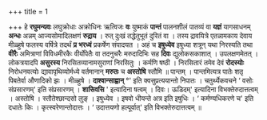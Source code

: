 +++
title = 1

+++
हे **रघुमन्यवः** लघुक्रोधाः अक्रोधिनः ऋत्विजः **वः** युष्माकं **पान्तं** पालनशीलं पातव्यं वा **यज्ञं** यागसाधनम् **अन्धः** अन्नम् आज्यसोमादिलक्षणं **रुद्राय** । रुत् दुःखं तद्धेतुभूतं दुरितं वा । तस्य द्रावयित्रे एतन्नामकाय देवाय मीळ्हुषे फलस्य वर्षित्रे तदर्थं **प्र** **भरध्वं** प्रकर्षेण संपादयत । अहं च **इषुध्येव** इषुध्या शत्रून् यथा निरस्यति तथा **वीरैः** अमित्राणां विविधमीरकैः वीर्योपेतैः  वा तदनुचरैः मरुदादिभिः सह **दिवः** द्युलोकसकाशात् । उपलक्षणमेतत् । लोकत्रयादपि **असुरस्य** निरसितव्यानामसुराणां निरसितुः । कर्मणि षष्ठी । निरसितारं तमेव देवं **रोदस्योः** निरोधनवत्योः द्यावापृथिव्योर्मध्ये वर्तमानान् **मरुतः** च **अस्तोषि** स्तौमि ॥ पान्तम् । पान्तमित्यत्र पातेः शतृ पिबतेर्वा औणादिको झः । मीळ्हुषे । **दाश्वान्साह्वान्** °' इति क्वसुप्रत्ययान्तो निपातः । चतुर्थ्येकवचने  ‘ वसोः संप्रसारणम्' इति संप्रसारणम् । **शासिवसि** ' इत्यादिना षत्वम् । दिवः। ऊडिदम्' इत्यादिना विभक्तेरुदात्तत्वम् । अस्तोषि । स्तौतेश्छान्दसो लुङ् । इषुध्येव । इषवो धीयन्ते अत्र इति इषुधिः ।  ‘ कर्मण्यधिकरणे च' इति दधातेः किः । कृत्स्वरेणान्तोदात्तः ।  ‘ उदात्तयणो हल्पूर्वात्' इति विभक्तेरुदात्तत्वम् ॥